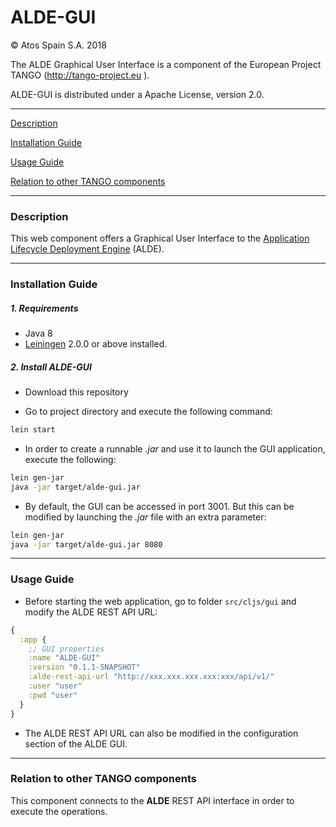 # ALDE-GUI

&copy; Atos Spain S.A. 2018

The ALDE Graphical User Interface is a component of the European Project TANGO (http://tango-project.eu ).

ALDE-GUI is distributed under a Apache License, version 2.0.

-----------------------

[Description](#description)

[Installation Guide](#installation-guide)

[Usage Guide](#usage-guide)

[Relation to other TANGO components](#relation-to-other-tango-components)

-----------------------

### Description

This web component offers a Graphical User Interface to the [Application Lifecycle Deployment Engine](https://github.com/TANGO-Project/alde) (ALDE).


-----------------------

### Installation Guide
##### 1. Requirements

- Java 8
- [Leiningen]() 2.0.0 or above installed.

##### 2. Install ALDE-GUI

- Download this repository

- Go to project directory and execute the following command:

```bash
lein start
```

- In order to create a runnable _.jar_ and use it to launch the GUI application, execute the following:

```bash
lein gen-jar
java -jar target/alde-gui.jar
```

- By default, the GUI can be accessed in port 3001. But this can be modified by launching the _.jar_ file with an extra parameter:

```bash
lein gen-jar
java -jar target/alde-gui.jar 8080
```

-----------------------

### Usage Guide

- Before starting the web application, go to folder `src/cljs/gui` and modify the ALDE REST API URL:

```clojure
{
  :app {
    ;; GUI properties
    :name "ALDE-GUI"
    :version "0.1.1-SNAPSHOT"
    :alde-rest-api-url "http://xxx.xxx.xxx.xxx:xxx/api/v1/"
    :user "user"
    :pwd "user"
  }
}
```

- The ALDE REST API URL can also be modified in the configuration section of the ALDE GUI.

-----------------------

### Relation to other TANGO components

This component connects to the **ALDE** REST API interface in order to execute the operations.
